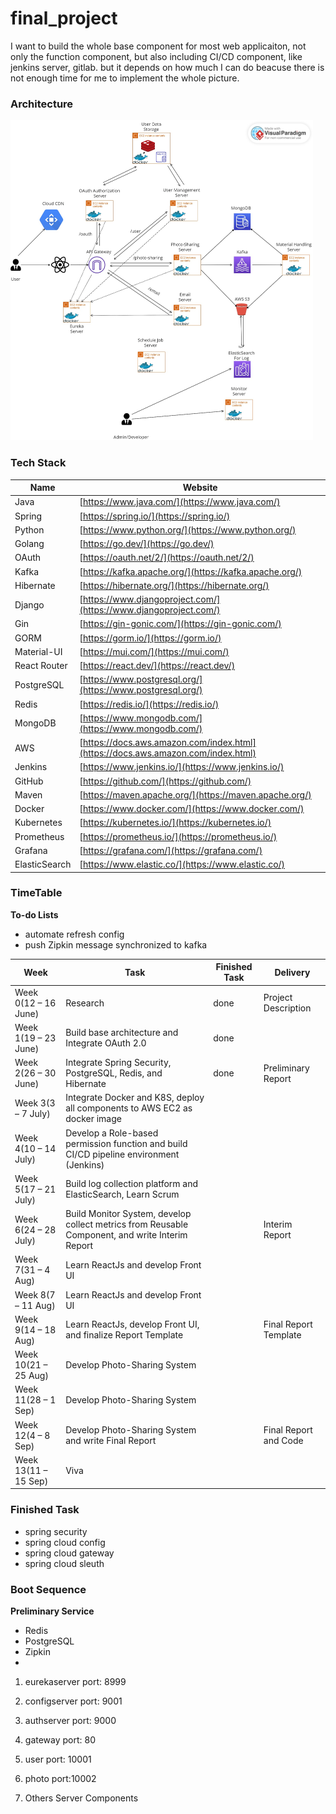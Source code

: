 # final_project
I want to build the whole base component for most web applicaiton, not only the function component, but also including
CI/CD component, like jenkins server, gitlab. but it depends on how much I can do beacuse there is not enough time for
me to implement the whole picture.

### Architecture
<img src="docs/architecture.jpg" alt="Alt Text" style="zoom:50%;" />

### Tech Stack

| Name           | Website                                  |
|----------------|------------------------------------------|
| Java           | [https://www.java.com/](https://www.java.com/)             |
| Spring         | [https://spring.io/](https://spring.io/)                     |
| Python         | [https://www.python.org/](https://www.python.org/)           |
| Golang         | [https://go.dev/](https://go.dev/)                           |
| OAuth          | [https://oauth.net/2/](https://oauth.net/2/)                 |
| Kafka          | [https://kafka.apache.org/](https://kafka.apache.org/)       |
| Hibernate      | [https://hibernate.org/](https://hibernate.org/)             |
| Django         | [https://www.djangoproject.com/](https://www.djangoproject.com/) |
| Gin            | [https://gin-gonic.com/](https://gin-gonic.com/)             |
| GORM           | [https://gorm.io/](https://gorm.io/)                         |
| Material-UI    | [https://mui.com/](https://mui.com/)                         |
| React Router   | [https://react.dev/](https://react.dev/)                     |
| PostgreSQL     | [https://www.postgresql.org/](https://www.postgresql.org/)   |
| Redis          | [https://redis.io/](https://redis.io/)                       |
| MongoDB        | [https://www.mongodb.com/](https://www.mongodb.com/)         |
| AWS            | [https://docs.aws.amazon.com/index.html](https://docs.aws.amazon.com/index.html) |
| Jenkins        | [https://www.jenkins.io/](https://www.jenkins.io/)           |
| GitHub         | [https://github.com/](https://github.com/)                   |
| Maven          | [https://maven.apache.org/](https://maven.apache.org/)       |
| Docker         | [https://www.docker.com/](https://www.docker.com/)           |
| Kubernetes     | [https://kubernetes.io/](https://kubernetes.io/)             |
| Prometheus     | [https://prometheus.io/](https://prometheus.io/)             |
| Grafana        | [https://grafana.com/](https://grafana.com/)                 |
| ElasticSearch  | [https://www.elastic.co/](https://www.elastic.co/)           |

### TimeTable

**To-do Lists**

- automate refresh config
- push Zipkin message synchronized to kafka

| Week         | Task                                                  | Finished Task | Delivery                       |
|--------------|-------------------------------------------------------|--------------------------------|--------------------------------|
| Week 0(12  – 16 June)| Research                                              | done        | Project Description            |
| Week 1(19  – 23 June)| Build base architecture and Integrate OAuth 2.0        | done |                                |
| Week 2(26  – 30 June)| Integrate Spring Security, PostgreSQL, Redis, and Hibernate | done    | Preliminary Report        |
| Week 3(3  – 7 July)| Integrate Docker and K8S, deploy all components to AWS EC2 as docker image |  |                                |
| Week 4(10  – 14 July)| Develop a Role-based permission function and build CI/CD pipeline environment (Jenkins) |  |                                |
| Week 5(17  – 21 July)| Build log collection platform and ElasticSearch, Learn Scrum |                                |                                |
| Week 6(24  – 28 July)| Build Monitor System, develop collect metrics from Reusable Component, and write Interim Report |          | Interim Report         |
| Week 7(31  – 4 Aug)| Learn ReactJs and develop Front UI                     |                                |                                |
| Week 8(7  – 11 Aug)| Learn ReactJs and develop Front UI                     |                                |                                |
| Week 9(14  – 18 Aug)| Learn ReactJs, develop Front UI, and finalize Report Template |    | Final Report Template   |
| Week 10(21  – 25 Aug)| Develop Photo-Sharing System                           |                                |                                |
| Week 11(28  – 1 Sep)| Develop Photo-Sharing System                           |                                |                                |
| Week 12(4  – 8 Sep)| Develop Photo-Sharing System and write Final Report     |           | Final Report and Code          |
| Week 13(11  – 15 Sep)| Viva                                                  |                                |                                |

### Finished Task

- spring security
- spring cloud config
- spring cloud gateway
- spring cloud sleuth

### Boot Sequence

**Preliminary Service**

- Redis
- PostgreSQL
- Zipkin
- 

1. eurekaserver port: 8999

2. configserver port: 9001

3. authserver port: 9000

4. gateway port: 80

5. user port: 10001

6. photo port:10002

7. Others Server Components